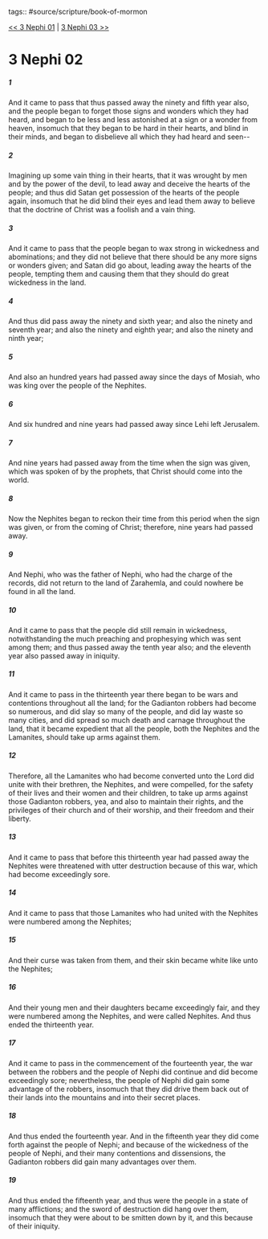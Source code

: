 tags:: #source/scripture/book-of-mormon

[<< 3 Nephi 01](book-of-mormon/11_3_Nephi/3_Nephi_01.md) | [3 Nephi 03 >>](book-of-mormon/11_3_Nephi/3_Nephi_03.md)

# 3 Nephi 02

##### 1

And it came to pass that thus passed away the ninety and fifth year also, and the people began to forget those signs and wonders which they had heard, and began to be less and less astonished at a sign or a wonder from heaven, insomuch that they began to be hard in their hearts, and blind in their minds, and began to disbelieve all which they had heard and seen--

##### 2

Imagining up some vain thing in their hearts, that it was wrought by men and by the power of the devil, to lead away and deceive the hearts of the people; and thus did Satan get possession of the hearts of the people again, insomuch that he did blind their eyes and lead them away to believe that the doctrine of Christ was a foolish and a vain thing.

##### 3

And it came to pass that the people began to wax strong in wickedness and abominations; and they did not believe that there should be any more signs or wonders given; and Satan did go about, leading away the hearts of the people, tempting them and causing them that they should do great wickedness in the land.

##### 4

And thus did pass away the ninety and sixth year; and also the ninety and seventh year; and also the ninety and eighth year; and also the ninety and ninth year;

##### 5

And also an hundred years had passed away since the days of Mosiah, who was king over the people of the Nephites.

##### 6

And six hundred and nine years had passed away since Lehi left Jerusalem.

##### 7

And nine years had passed away from the time when the sign was given, which was spoken of by the prophets, that Christ should come into the world.

##### 8

Now the Nephites began to reckon their time from this period when the sign was given, or from the coming of Christ; therefore, nine years had passed away.

##### 9

And Nephi, who was the father of Nephi, who had the charge of the records, did not return to the land of Zarahemla, and could nowhere be found in all the land.

##### 10

And it came to pass that the people did still remain in wickedness, notwithstanding the much preaching and prophesying which was sent among them; and thus passed away the tenth year also; and the eleventh year also passed away in iniquity.

##### 11

And it came to pass in the thirteenth year there began to be wars and contentions throughout all the land; for the Gadianton robbers had become so numerous, and did slay so many of the people, and did lay waste so many cities, and did spread so much death and carnage throughout the land, that it became expedient that all the people, both the Nephites and the Lamanites, should take up arms against them.

##### 12

Therefore, all the Lamanites who had become converted unto the Lord did unite with their brethren, the Nephites, and were compelled, for the safety of their lives and their women and their children, to take up arms against those Gadianton robbers, yea, and also to maintain their rights, and the privileges of their church and of their worship, and their freedom and their liberty.

##### 13

And it came to pass that before this thirteenth year had passed away the Nephites were threatened with utter destruction because of this war, which had become exceedingly sore.

##### 14

And it came to pass that those Lamanites who had united with the Nephites were numbered among the Nephites;

##### 15

And their curse was taken from them, and their skin became white like unto the Nephites;

##### 16

And their young men and their daughters became exceedingly fair, and they were numbered among the Nephites, and were called Nephites. And thus ended the thirteenth year.

##### 17

And it came to pass in the commencement of the fourteenth year, the war between the robbers and the people of Nephi did continue and did become exceedingly sore; nevertheless, the people of Nephi did gain some advantage of the robbers, insomuch that they did drive them back out of their lands into the mountains and into their secret places.

##### 18

And thus ended the fourteenth year. And in the fifteenth year they did come forth against the people of Nephi; and because of the wickedness of the people of Nephi, and their many contentions and dissensions, the Gadianton robbers did gain many advantages over them.

##### 19

And thus ended the fifteenth year, and thus were the people in a state of many afflictions; and the sword of destruction did hang over them, insomuch that they were about to be smitten down by it, and this because of their iniquity.
